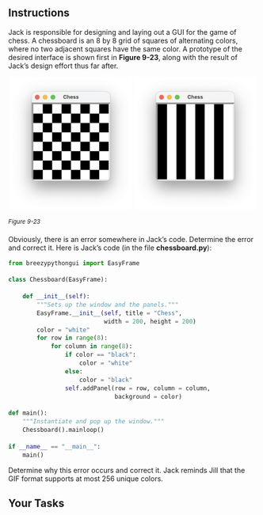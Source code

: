 <!-- manual -->

## Instructions

Jack is responsible for designing and laying out a GUI for the game of chess. A chessboard is an 8 by 8 grid of squares of alternating colors, where no two adjacent squares have the same color. A prototype of the desired interface is shown first in **Figure 9-23**, along with the result of Jack’s design effort thus far after.

<p align="center">
    <img src="../assets/9.23b.png" width="49%" alt="A completed chess board.">
    <img src="../assets/9.23a.png" width="49%"
    alt="A half completed chess board. Striped board that has vertical bars alternating black and white where the left most column is black">
</p>

<sup>_Figure 9-23_</sup>

Obviously, there is an error somewhere in Jack’s code. Determine the error and correct it. Here is Jack’s code (in the file **chessboard.py**):

```python
from breezypythongui import EasyFrame

class Chessboard(EasyFrame):

    def __init__(self):
        """Sets up the window and the panels."""
        EasyFrame.__init__(self, title = "Chess",
                           width = 200, height = 200)
        color = "white"
        for row in range(8):
            for column in range(8):
                if color == "black":
                    color = "white"
                else:
                    color = "black"
                self.addPanel(row = row, column = column,
                              background = color)

def main():
    """Instantiate and pop up the window."""
    Chessboard().mainloop()

if __name__ == "__main__":
    main()

```

Determine why this error occurs and correct it. Jack reminds Jill that the GIF format supports at most 256 unique colors.

## Your Tasks
